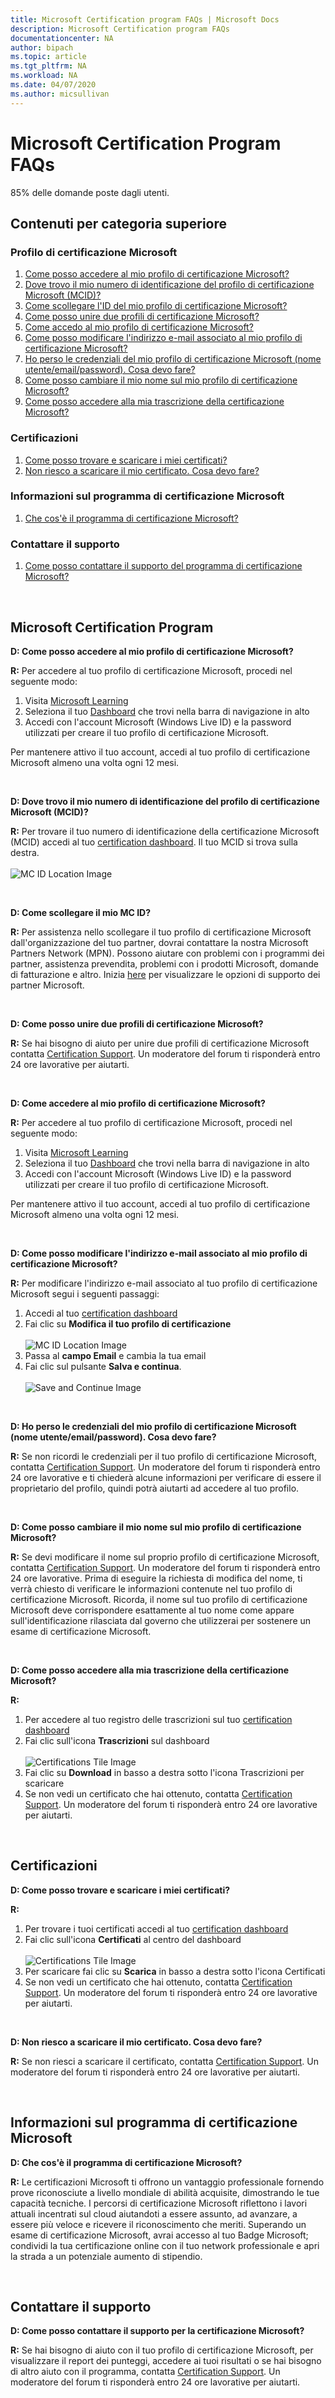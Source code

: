 ```yaml
---
title: Microsoft Certification program FAQs | Microsoft Docs
description: Microsoft Certification program FAQs
documentationcenter: NA
author: bipach
ms.topic: article
ms.tgt_pltfrm: NA
ms.workload: NA
ms.date: 04/07/2020
ms.author: micsullivan
---
```


# Microsoft Certification Program FAQs

85% delle domande poste dagli utenti.

## Contenuti per categoria superiore

### Profilo di certificazione Microsoft
1. [Come posso accedere al mio profilo di certificazione Microsoft?](#a1)
2. [Dove trovo il mio numero di identificazione del profilo di certificazione Microsoft (MCID)?](#a2)
3. [Come scollegare l'ID del mio profilo di certificazione Microsoft?](#a3)
4. [Come posso unire due profili di certificazione Microsoft?](#a4)
5. [Come accedo al mio profilo di certificazione Microsoft?](#a5)
6. [Come posso modificare l'indirizzo e-mail associato al mio profilo di certificazione Microsoft?](#a6)
7. [Ho perso le credenziali del mio profilo di certificazione Microsoft (nome utente/email/password). Cosa devo fare?](#a7)
8. [Come posso cambiare il mio nome sul mio profilo di certificazione Microsoft?](#a8)
9. [Come posso accedere alla mia trascrizione della certificazione Microsoft?](#a9)

### Certificazioni
1. [Come posso trovare e scaricare i miei certificati?](#b1)
2. [Non riesco a scaricare il mio certificato. Cosa devo fare?](#b2)

### Informazioni sul programma di certificazione Microsoft
1. [Che cos'è il programma di certificazione Microsoft?](#c1)

### Contattare il supporto
1. [Come posso contattare il supporto del programma di certificazione Microsoft?](#d1)

<br/>

## Microsoft Certification Program

**D: Come posso accedere al mio profilo di certificazione Microsoft?**<a name="a1"></a>

**R:** Per accedere al tuo profilo di certificazione Microsoft, procedi nel seguente modo:  

1. Visita [Microsoft Learning](https://www.microsoft.com/learning/)
2. Seleziona il tuo [Dashboard](https://aka.ms/certdashboard) che trovi nella barra di navigazione in alto
3. Accedi con l'account Microsoft (Windows Live ID) e la password utilizzati per creare il tuo profilo di certificazione Microsoft.

Per mantenere attivo il tuo account, accedi al tuo profilo di certificazione Microsoft almeno una volta ogni 12 mesi.  

<br/>

**D: Dove trovo il mio numero di identificazione del profilo di certificazione Microsoft (MCID)?**<a name="a2"></a>

**R:** Per trovare il tuo numero di identificazione della certificazione Microsoft (MCID) accedi al tuo [certification dashboard](https://aka.ms/certdashboard). Il tuo MCID si trova sulla destra.<br/><br/>
![MC ID Location Image](images/find-mc-id.png)<br/>

<br/>

**D: Come scollegare il mio MC ID?**<a name="a3"></a>

**R:** Per assistenza nello scollegare il tuo profilo di certificazione Microsoft dall'organizzazione del tuo partner, dovrai contattare la nostra Microsoft Partners Network (MPN). Possono aiutare con problemi con i programmi dei partner, assistenza prevendita, problemi con i prodotti Microsoft, domande di fatturazione e altro. Inizia [here](https://partner.microsoft.com/support/) per visualizzare le opzioni di supporto dei partner Microsoft.

<br/>

**D: Come posso unire due profili di certificazione Microsoft?**<a name="a4"></a>

**R:** Se hai bisogno di aiuto per unire due profili di certificazione Microsoft contatta [Certification Support](https://aka.ms/mcpforum). Un moderatore del forum ti risponderà entro 24 ore lavorative per aiutarti.

<br/>

**D: Come accedere al mio profilo di certificazione Microsoft?**<a name="a5"></a>

**R:** Per accedere al tuo profilo di certificazione Microsoft, procedi nel seguente modo:
 
1. Visita [Microsoft Learning](https://www.microsoft.com/learning/)
2. Seleziona il tuo [Dashboard](https://aka.ms/certdashboard) che trovi nella barra di navigazione in alto
3. Accedi con l'account Microsoft (Windows Live ID) e la password utilizzati per creare il tuo profilo di certificazione Microsoft.

Per mantenere attivo il tuo account, accedi al tuo profilo di certificazione Microsoft almeno una volta ogni 12 mesi.

<br/>

**D: Come posso modificare l'indirizzo e-mail associato al mio profilo di certificazione Microsoft?**<a name="a6"></a>

**R:** Per modificare l'indirizzo e-mail associato al tuo profilo di certificazione Microsoft segui i seguenti passaggi:

1. Accedi al tuo [certification dashboard](https://aka.ms/certdashboard)
2. Fai clic su **Modifica il tuo profilo di certificazione**<br/><br/>
![MC ID Location Image](images/find-mc-id.png)<br/>
3. Passa al **campo Email** e cambia la tua email
4. Fai clic sul pulsante **Salva e continua**.<br/><br/>
![Save and Continue Image](images/save-and-continue.jpg)<br/>

<br/>

**D: Ho perso le credenziali del mio profilo di certificazione Microsoft (nome utente/email/password). Cosa devo fare?**<a name="a7"></a>

**R:** Se non ricordi le credenziali per il tuo profilo di certificazione Microsoft, contatta [Certification Support](https://aka.ms/mcpforum). Un moderatore del forum ti risponderà entro 24 ore lavorative e ti chiederà alcune informazioni per verificare di essere il proprietario del profilo, quindi potrà aiutarti ad accedere al tuo profilo.

<br/>

**D: Come posso cambiare il mio nome sul mio profilo di certificazione Microsoft?**<a name="a8"></a>

**R:** Se devi modificare il nome sul proprio profilo di certificazione Microsoft, contatta [Certification Support](https://aka.ms/mcpforum). Un moderatore del forum ti risponderà entro 24 ore lavorative. Prima di eseguire la richiesta di modifica del nome, ti verrà chiesto di verificare le informazioni contenute nel tuo profilo di certificazione Microsoft. Ricorda, il nome sul tuo profilo di certificazione Microsoft deve corrispondere esattamente al tuo nome come appare sull'identificazione rilasciata dal governo che utilizzerai per sostenere un esame di certificazione Microsoft.

<br/>

**D: Come posso accedere alla mia trascrizione della certificazione Microsoft?**<a name="a9"></a>

**R:**
1. Per accedere al tuo registro delle trascrizioni sul tuo [certification dashboard](https://aka.ms/certdashboard)
2. Fai clic sull'icona **Trascrizioni** sul dashboard<br/><br/>
![Certifications Tile Image](images/certifications-tile.jpg)<br/>
3. Fai clic su **Download** in basso a destra sotto l'icona Trascrizioni per scaricare
4. Se non vedi un certificato che hai ottenuto, contatta [Certification Support](https://aka.ms/mcpforum). Un moderatore del forum ti risponderà entro 24 ore lavorative per aiutarti.

<br/>

## Certificazioni

**D: Come posso trovare e scaricare i miei certificati?**<a name="b1"></a>

**R:**
1. Per trovare i tuoi certificati accedi al tuo [certification dashboard](https://aka.ms/certdashboard)
2. Fai clic sull'icona **Certificati** al centro del dashboard<br/><br/>
![Certifications Tile Image](images/certifications-tile.jpg)<br/>
3. Per scaricare fai clic su **Scarica** in basso a destra sotto l'icona Certificati
4. Se non vedi un certificato che hai ottenuto, contatta [Certification Support](https://aka.ms/mcpforum). Un moderatore del forum ti risponderà entro 24 ore lavorative per aiutarti.

<br/>

**D: Non riesco a scaricare il mio certificato. Cosa devo fare?**<a name="b2"></a>

**R:** Se non riesci a scaricare il certificato, contatta [Certification Support](https://aka.ms/mcpforum). Un moderatore del forum ti risponderà entro 24 ore lavorative per aiutarti.

<br/>

## Informazioni sul programma di certificazione Microsoft

**D: Che cos'è il programma di certificazione Microsoft?**<a name="c1"></a>

**R:** Le certificazioni Microsoft ti offrono un vantaggio professionale fornendo prove riconosciute a livello mondiale di abilità acquisite, dimostrando le tue capacità tecniche. I percorsi di certificazione Microsoft riflettono i lavori attuali incentrati sul cloud aiutandoti a essere assunto, ad avanzare, a essere più veloce e ricevere il riconoscimento che meriti. Superando un esame di certificazione Microsoft, avrai accesso al tuo Badge Microsoft; condividi la tua certificazione online con il tuo network professionale e apri la strada a un potenziale aumento di stipendio.

<br/>

## Contattare il supporto

**D: Come posso contattare il supporto per la certificazione Microsoft?**<a name="d1"></a>

**R:** Se hai bisogno di aiuto con il tuo profilo di certificazione Microsoft, per visualizzare il  report dei punteggi, accedere ai tuoi risultati o se hai bisogno di altro aiuto con il programma, contatta [Certification Support](https://aka.ms/mcpforum). Un moderatore del forum ti risponderà entro 24 ore lavorative per aiutarti.
